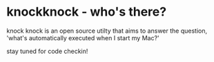 knockknock - who's there?
==========

knock knock is an open source utilty that aims to answer the question, 'what's automatically executed when I start my Mac?'

stay tuned for code checkin!
